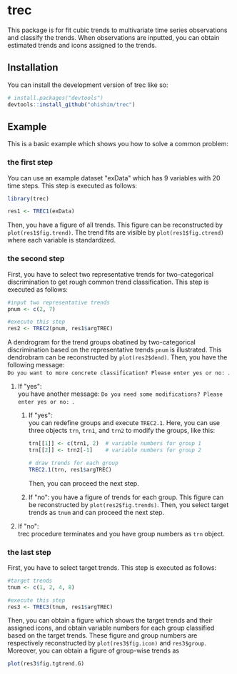 
# trec

<!-- badges: start -->
<!-- badges: end -->

This package is for fit cubic trends to multivariate time series observations and classify the trends.
When observations are inputted, you can obtain estimated trends and icons assigned to the trends.

## Installation

You can install the development version of trec like so:

``` r
# install.packages("devtools")
devtools::install_github("ohishim/trec")
```

## Example

This is a basic example which shows you how to solve a common problem:

### the first step

You can use an example dataset "exData" which has 9 variables with 20 time steps.
This step is executed as follows:

``` r
library(trec)

res1 <- TREC1(exData)
```
Then, you have a figure of all trends.
This figure can be reconstructed by `plot(res1$fig.trend)`.
The trend fits are visible by `plot(res1$fig.ctrend)` where each variable is standardized.

### the second step

First, you have to select two representative trends for two-categorical discrimination to get rough common trend classification.
This step is executed as follows:

``` r
#input two representative trends 
pnum <- c(2, 7)

#execute this step
res2 <- TREC2(pnum, res1$argTREC)
```

A dendrogram for the trend groups obatined by two-categorical discrimination based on the representative trends `pnum` is illustrated.
This dendrobram can be reconstructed by `plot(res2$dend)`.
Then, you have the following message:  
`Do you want to more concrete classification? Please enter yes or no: `.  


1. If "yes":  
  you have another message: 
  `Do you need some modifications? Please enter yes or no: `.  
    1. If "yes":   
      you can redefine groups and execute `TREC2.1`.
      Here, you can use three objects `trn`, `trn1`, and `trn2` to modify the groups, like this:

        ``` r
        trn[[1]] <- c(trn1, 2)  # variable numbers for group 1
        trn[[2]] <- trn2[-1]    # variable numbers for group 2
        
        # draw trends for each group
        TREC2.1(trn, res1$argTREC)
        ```
        Then, you can proceed the next step.
    1. If "no": 
      you have a figure of trends for each group.
      This figure can be reconstructed by `plot(res2$fig.trends)`.
      Then, you select target trends as `tnum` and can proceed the next step.
      
1. If "no":  
  trec procedure terminates and you have group numbers as `trn` object.

### the last step

First, you have to select target trends.
This step is executed as follows:

``` r
#target trends
tnum <- c(1, 2, 4, 8)

#execute this step
res3 <- TREC3(tnum, res1$argTREC)
```

Then, you can obtain a figure which shows the target trends and their assigned icons, and obtain variable numbers for each group classified based on the target trends.
These figure and group numbers are respectively reconstructed by `plot(res3$fig.icon)` and `res3$group`.
Moreover, you can obtain a figure of group-wise trends as

``` r
plot(res3$fig.tgtrend.G)
```

